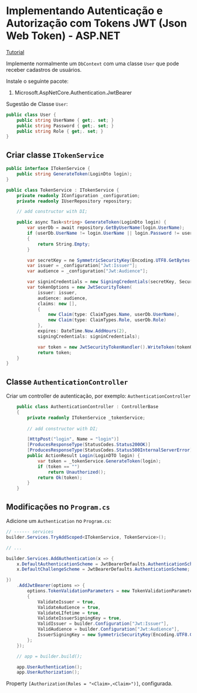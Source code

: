 # Implementando Autenticação e Autorização com Tokens JWT (Json Web Token) - ASP.NET
[Tutorial](https://www.youtube.com/watch?v=nv5xGOXZxJc)

Implemente normalmente um `DbContext` com uma classe `User` que pode receber cadastros de usuários.

Instale o seguinte pacote:

1. Microsoft.AspNetCore.Authentication.JwtBearer

Sugestão de Classe `User`:

```csharp
public class User {
    public string UserName { get;. set; }
    public string Password { get;. set; }
    public string Role { get;. set; }
}
```

## Criar classe `ITokenService`

```csharp
public interface ITokenService {
    public string GenerateToken(LoginDto login);
}

public class TokenService : ITokenService {
    private readonly IConfiguration _configuration;
    private readonly IUserRepository repository;

    // add constructor with DI;

    public async Task<string> GenerateToken(LoginDto login) {
        var userDb = await repository.GetByUserName(login.UserName);
        if (userDb.UserName != login.UserName || login.Password != userDb.Password)
        {
            return String.Empty;
        }

        var secretKey = ne SymmetricSecurityKey(Encoding.UTF8.GetBytes(_configuration["Jwt:Key"] ?? string.Empty));
        var issuer = _configuration["Jwt:Issuer"];
        var audience = _configuration["Jwt:Audience"];

        var signinCredentials = new SigningCredentials(secretKey, SecurityAlgorithms.HmacSha256);
        var tokenOptions = new JwtSecurityToken(
            issuer: issuer,
            audience: audience,
            claims: new [],
            {
                new Claim(type: ClaimTypes.Name, userDb.UserName),
                new Claim(type: ClaimTypes.Role, userDb.Role)
            },
            expires: DateTime.Now.AddHours(2),
            signingCredentials: signinCredentials);

            var token = new JwtSecurityTokenHandler().WriteToken(tokenOptions);
            return token;
    }    
}
```

## Classe `AuthenticationController`

Criar um controller de autenticação, por exemplo: `AuthenticationController`

```csharp
    public class AuthenticationController : ControllerBase
    {
        private readonly ITokenService _tokenService;
        
        // add constructor with DI;

        [HttpPost("login", Name = "login")]
        [ProducesResponseType(StatusCodes.Status200OK)]
        [ProducesResponseType(StatusCodes.Status500InternalServerError)]
        public ActionResult Login(LoginDTO login) {
            var token = _tokenService.GenerateToken(login);
            if (token == "")
                return Unauthorized();
            return Ok(token);
        }
    }
```

## Modificações no `Program.cs`

Adicione um `Authentication` no `Program.cs`:

```csharp
// ------ services
builder.Services.TryAddScoped<ITokenService, TokenService>();

// ...

builder.Services.AddAuthentication(x => {
    x.DefaultAuthenticationScheme = JwtBearerDefaults.AuthenticationScheme;
    x.DefaultChallengeScheme = JwtBearerDefaults.AuthenticationScheme;

})
    .AddJwtBearer(options => {
        options.TokenValidationParameters = new TokenValidationParameters
        {
            ValidateIssuer = true,
            ValidateAudience = true,
            ValidateLIfetime = true,
            ValidateIssuerSigningKey = true,
            ValidIssuer = builder.Configuration["Jwt:Issuer"],
            ValidAudience = builder.Configuration["Jwt:Audience"],
            IssuerSigningKey = new SymmetricSecurityKey(Encoding.UTF8.GetBytes(builder.Configuration["Jwt:Key"]))
        };
    });

    // app = builder.build();

    app.UserAuthentication();
    app.UserAuthorization();
```

Property `[Authorization(Roles = "<Claim>,<Claim>")]`, configurada.